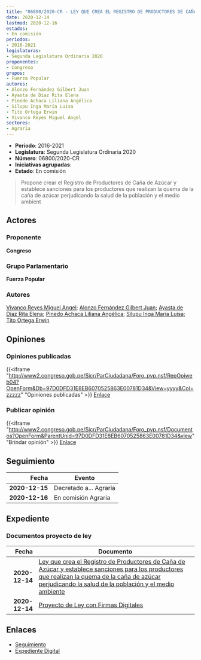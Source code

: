 ```yaml
---
title: "06800/2020-CR - LEY QUE CREA EL REGISTRO DE PRODUCTORES DE CAÑA DE AZÚCAR Y ESTABLECE SANCIONES PARA LOS PRODUCTORES QUE REALIZAN LA QUEMA DE LA CAÑA DE AZÚCAR PERJUDICANDO LA SALUD DE LA POBLACIÓN Y EL MEDIO AMBIENTE"
date: 2020-12-14
lastmod: 2020-12-16
estados:
- En comisión
periodos:
- 2016-2021
legislaturas:
- Segunda Legislatura Ordinaria 2020
proponentes:
- Congreso
grupos:
- Fuerza Popular
autores:
- Alonzo Fernández Gilbert Juan
- Ayasta de Díaz Rita Elena
- Pinedo Achaca Liliana Angélica
- Silupu Inga María Luisa
- Tito Ortega Erwin
- Vivanco Reyes Miguel Angel
sectores:
- Agraria
---
```

- **Periodo**: 2016-2021
- **Legislatura**: Segunda Legislatura Ordinaria 2020
- **Número**: 06800/2020-CR
- **Iniciativas agrupadas**: 
- **Estado**: En comisión

> Propone crear el Registro de Productores de Caña de Azúcar y establece sanciones para los productores que realizan la quema de la caña de azúcar perjudicando la salud de la población y el medio ambient


## Actores

### Proponente

**Congreso**

### Grupo Parlamentario

**Fuerza Popular**

### Autores

[Vivanco Reyes Miguel Angel](mailto:mailto:mvivanco@congreso.gob.pe); [Alonzo Fernández Gilbert Juan](mailto:mailto:galonzo@congreso.gob.pe); [Ayasta de Díaz Rita Elena](mailto:mailto:rayasta@congreso.gob.pe); [Pinedo Achaca Liliana Angélica](mailto:mailto:lpinedoa@congreso.gob.pe); [Silupu Inga María Luisa](mailto:mailto:msilupu@congreso.gob.pe); [Tito Ortega Erwin](mailto:mailto:etito@congreso.gob.pe)

## Opiniones

### Opiniones publicadas

{{<iframe "http://www2.congreso.gob.pe/Sicr/ParCiudadana/Foro_pvp.nsf/RepOpiweb04?OpenForm&Db=97D0DFD31E8EB6070525863E00781D34&View=yyyy&Col=zzzzz" "Opiniones publicadas" >}}
[Enlace](http://www2.congreso.gob.pe/Sicr/ParCiudadana/Foro_pvp.nsf/RepOpiweb04?OpenForm&Db=97D0DFD31E8EB6070525863E00781D34&View=yyyy&Col=zzzzz)

### Publicar opinión

{{<iframe "http://www2.congreso.gob.pe/Sicr/ParCiudadana/Foro_pvp.nsf/Documentos?OpenForm&ParentUnid=97D0DFD31E8EB6070525863E00781D34&view" "Brindar opinión" >}}
[Enlace](http://www2.congreso.gob.pe/Sicr/ParCiudadana/Foro_pvp.nsf/Documentos?OpenForm&ParentUnid=97D0DFD31E8EB6070525863E00781D34&view)


## Seguimiento

| Fecha | Evento |
|------:|--------|
| **2020-12-15** | Decretado a... Agraria |
| **2020-12-16** | En comisión Agraria |

## Expediente

### Documentos proyecto de ley

| Fecha | Documento |
|------:|-----------|
| **2020-12-14** | [Ley que crea el Registro de Productores de Caña de Azúcar y establece sanciones para los productores que realizan la quema de la caña de azúcar perjudicando la salud de la población y el medio ambiente](https://leyes.congreso.gob.pe/Documentos/2016_2021/Proyectos_de_Ley_y_de_Resoluciones_Legislativas/PL06799-20201214.pdf) |
| **2020-12-14** | [Proyecto de Ley con Firmas Digitales](https://leyes.congreso.gob.pe/Documentos/2016_2021/Proyectos_de_Ley_y_de_Resoluciones_Legislativas/Proyectos_Firmas_digitales/PL06800.pdf) |

## Enlaces

- [Seguimiento](http://www2.congreso.gob.pe/Sicr/TraDocEstProc/CLProLey2016.nsf/f7fff46988ca05b1052578e100829cc7/d5ff7c12f3f75a220525863e007d315f?OpenDocument)
- [Expediente Digital](http://www2.congreso.gob.pe/Sicr/TraDocEstProc/Expvirt_2011.nsf/visbusqptramdoc1621/06800?opendocument)

